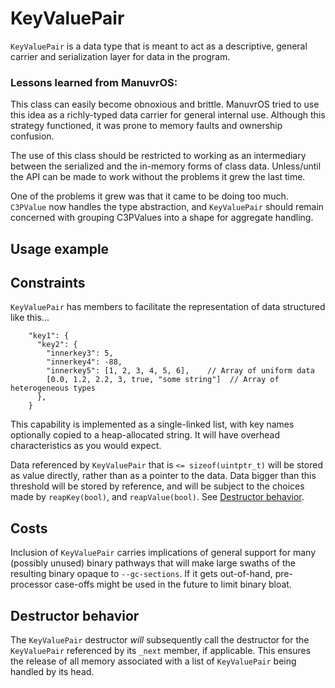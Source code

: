 # KeyValuePair

`KeyValuePair` is a data type that is meant to act as a descriptive, general carrier and serialization layer for data in the program.

### Lessons learned from ManuvrOS:

This class can easily become obnoxious and brittle. ManuvrOS tried to use this
idea as a richly-typed data carrier for general internal use. Although this
strategy functioned, it was prone to memory faults and ownership confusion.

The use of this class should be restricted to working as an intermediary
between the serialized and the in-memory forms of class data. Unless/until
the API can be made to work without the problems it grew the last time.

One of the problems it grew was that it came to be doing too much. `C3PValue`
now handles the type abstraction, and `KeyValuePair` should remain concerned
with grouping C3PValues into a shape for aggregate handling.


## Usage example


## Constraints

`KeyValuePair` has members to facilitate the representation of data structured like this...

```
    "key1": {
      "key2": {
        "innerkey3": 5,
        "innerkey4": -88,
        "innerkey5": [1, 2, 3, 4, 5, 6],    // Array of uniform data
        [0.0, 1.2, 2.2, 3, true, "some string"]  // Array of heterogeneous types
      },
    }
```

This capability is implemented as a single-linked list, with key names optionally copied to a heap-allocated string. It will have overhead characteristics as you would expect.

Data referenced by `KeyValuePair` that is `<= sizeof(uintptr_t)` will be stored as value directly, rather than as a pointer to the data. Data bigger than this threshold will be stored by reference, and will be subject to the choices made by `reapKey(bool)`, and `reapValue(bool)`. See [Destructor behavior](#Destructor_behavior).

## Costs

Inclusion of `KeyValuePair` carries implications of general support for many (possibly unused) binary pathways that will make large swaths of the resulting binary opaque to `--gc-sections`. If it gets out-of-hand, pre-processor case-offs might be used in the future to limit binary bloat.


## Destructor behavior

The `KeyValuePair` destructor *will* subsequently call the destructor for the `KeyValuePair` referenced by its `_next` member, if applicable. This ensures the release of all memory associated with a list of `KeyValuePair` being handled by its head.
